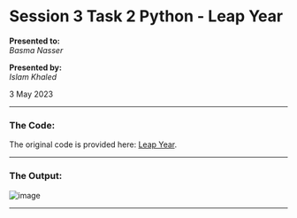 # Session 3 Task 2 Python - Leap Year

**Presented to:**    
_Basma Nasser_    

**Presented by:**   
_Islam Khaled_    

3 May 2023

-----------------------------------------
### The Code:
The original code is provided here: [Leap Year](https://github.com/eslamkhaled560/Sprints-Tasks/blob/main/6-%20Python/2-%20Leap%20Year/main.py).

-----------------------------------------
### The Output:

![image](https://user-images.githubusercontent.com/54172897/236004740-f28c825f-56a3-45c6-8453-668c1b0cf47f.png)

-----------------------------------------
